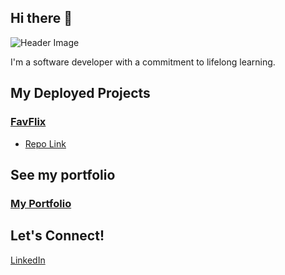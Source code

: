 ## Hi there 👋

![Header Image](/docs/banner.jpg)

I'm a software developer with a commitment to lifelong learning.

## My Deployed Projects

### [FavFlix](https://favflix-nine.vercel.app/)

- [Repo Link](https://github.com/alecfaustino/netflix-clone)

## See my portfolio

### [My Portfolio](https://alecfaustino.netlify.app/)

## Let's Connect!

[LinkedIn](https://www.linkedin.com/in/alecfaustino/)
